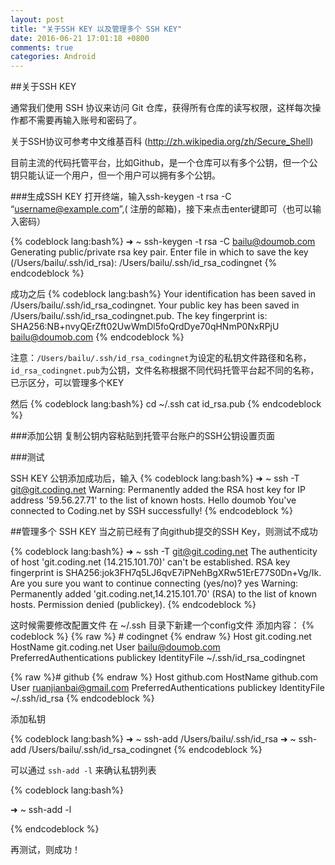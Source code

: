 ```yaml
---
layout: post
title: "关于SSH KEY 以及管理多个 SSH KEY"
date: 2016-06-21 17:01:18 +0800
comments: true
categories: Android
---
```

##关于SSH KEY

通常我们使用 SSH 协议来访问 Git 仓库，获得所有仓库的读写权限，这样每次操作都不需要再输入账号和密码了。

关于SSH协议可参考中文维基百科 (http://zh.wikipedia.org/zh/Secure_Shell) 

目前主流的代码托管平台，比如Github，是一个仓库可以有多个公钥，但一个公钥只能认证一个用户，但一个用户可以拥有多个公钥。

###生成SSH KEY
打开终端，输入ssh-keygen -t rsa -C “username@example.com”,( 注册的邮箱)，接下来点击enter键即可（也可以输入密码）

{% codeblock lang:bash%}
➜  ~ ssh-keygen -t rsa -C bailu@doumob.com
Generating public/private rsa key pair.
Enter file in which to save the key (/Users/bailu/.ssh/id_rsa): 
/Users/bailu/.ssh/id_rsa_codingnet
{% endcodeblock %}

成功之后
{% codeblock lang:bash%}
Your identification has been saved in /Users/bailu/.ssh/id_rsa_codingnet.
Your public key has been saved in /Users/bailu/.ssh/id_rsa_codingnet.pub.
The key fingerprint is:
SHA256:NB+nvyQErZft02UwWmDl5foQrdDye70qHNmP0NxRPjU bailu@doumob.com
{% endcodeblock %}

注意：`/Users/bailu/.ssh/id_rsa_codingnet`为设定的私钥文件路径和名称，`id_rsa_codingnet.pub`为公钥，文件名称根据不同代码托管平台起不同的名称，已示区分，可以管理多个KEY

然后
{% codeblock lang:bash%}
cd ~/.ssh
cat id_rsa.pub
{% endcodeblock %}
<!--more-->
###添加公钥
复制公钥内容粘贴到托管平台账户的SSH公钥设置页面

###测试

SSH KEY 公钥添加成功后，输入
{% codeblock lang:bash%}
➜  ~ ssh -T git@git.coding.net
Warning: Permanently added the RSA host key for IP address '59.56.27.71' to the list of known hosts.
Hello doumob You've connected to Coding.net by SSH successfully!
{% endcodeblock %}

##管理多个 SSH KEY
当之前已经有了向github提交的SSH Key，则测试不成功

{% codeblock lang:bash%}
➜  ~ ssh -T git@git.coding.net
The authenticity of host 'git.coding.net (14.215.101.70)' can't be established.
RSA key fingerprint is SHA256:jok3FH7q5LJ6qvE7iPNehBgXRw51ErE77S0Dn+Vg/Ik.
Are you sure you want to continue connecting (yes/no)? yes
Warning: Permanently added 'git.coding.net,14.215.101.70' (RSA) to the list of known hosts.
Permission denied (publickey).
{% endcodeblock %}

这时候需要修改配置文件
在 ~/.ssh 目录下新建一个config文件
添加内容：
{% codeblock  %}
{% raw %} # codingnet {% endraw %} 
Host git.coding.net
HostName git.coding.net
User bailu@doumob.com
PreferredAuthentications publickey
IdentityFile ~/.ssh/id_rsa_codingnet

{% raw %}# github {% endraw %} 
Host github.com
HostName github.com
User ruanjianbai@gmail.com
PreferredAuthentications publickey
IdentityFile ~/.ssh/id_rsa
{% endcodeblock %} 

添加私钥

{% codeblock lang:bash%}
➜  ~ ssh-add /Users/bailu/.ssh/id_rsa
➜  ~ ssh-add /Users/bailu/.ssh/id_rsa_codingnet
{% endcodeblock %}

可以通过 `ssh-add -l` 来确认私钥列表

{% codeblock lang:bash%}

➜  ~ ssh-add -l

{% endcodeblock %}

再测试，则成功！



